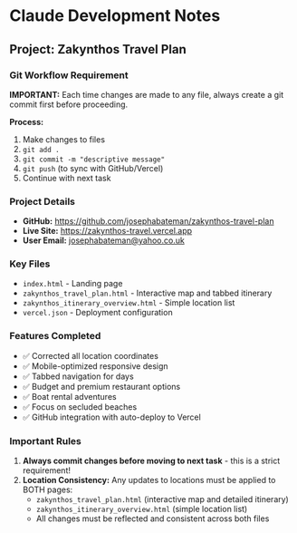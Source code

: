 # Claude Development Notes

## Project: Zakynthos Travel Plan

### Git Workflow Requirement
**IMPORTANT:** Each time changes are made to any file, always create a git commit first before proceeding.

**Process:**
1. Make changes to files
2. `git add .`
3. `git commit -m "descriptive message"`
4. `git push` (to sync with GitHub/Vercel)
5. Continue with next task

### Project Details
- **GitHub:** https://github.com/josephabateman/zakynthos-travel-plan
- **Live Site:** https://zakynthos-travel.vercel.app
- **User Email:** josephabateman@yahoo.co.uk

### Key Files
- `index.html` - Landing page
- `zakynthos_travel_plan.html` - Interactive map and tabbed itinerary
- `zakynthos_itinerary_overview.html` - Simple location list
- `vercel.json` - Deployment configuration

### Features Completed
- ✅ Corrected all location coordinates
- ✅ Mobile-optimized responsive design
- ✅ Tabbed navigation for days
- ✅ Budget and premium restaurant options
- ✅ Boat rental adventures
- ✅ Focus on secluded beaches
- ✅ GitHub integration with auto-deploy to Vercel

### Important Rules
1. **Always commit changes before moving to next task** - this is a strict requirement!
2. **Location Consistency:** Any updates to locations must be applied to BOTH pages:
   - `zakynthos_travel_plan.html` (interactive map and detailed itinerary)
   - `zakynthos_itinerary_overview.html` (simple location list)
   - All changes must be reflected and consistent across both files